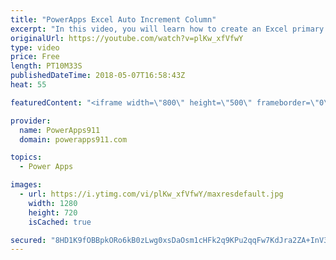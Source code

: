 ```yaml
---
title: "PowerApps Excel Auto Increment Column"
excerpt: "In this video, you will learn how to create an Excel primary key with PowerApps. Lots of data sources like SQL and SharePoint handle this for you but if your data source does not then this is the video for you. You will use the Last function and some form customizations to accomplish the goal.  Getting"
originalUrl: https://youtube.com/watch?v=plKw_xfVfwY
type: video
price: Free
length: PT10M33S
publishedDateTime: 2018-05-07T16:58:43Z
heat: 55

featuredContent: "<iframe width=\"800\" height=\"500\" frameborder=\"0\" src=\"https://www.youtube.com/embed/plKw_xfVfwY\" allow=\"accelerometer; autoplay; encrypted-media; gyroscope; picture-in-picture\" allowfullscreen></iframe>"

provider:
  name: PowerApps911
  domain: powerapps911.com

topics:
  - Power Apps

images:
  - url: https://i.ytimg.com/vi/plKw_xfVfwY/maxresdefault.jpg
    width: 1280
    height: 720
    isCached: true

secured: "8HD1K9fOBBpkORo6kB0zLwg0xsDaOsm1cHFk2q9KPu2qqFw7KdJra2ZA+InV3lD+unpFoZmYQ93q/DhVK4QcBzLeYSmYLWDS3Bg7/SeZdomCtcvWUzkO8ljnjVuVDnmF65PrAvTRFKg2UD/j+8Y+ofCO0zF9nUdNTqmu6UQIB9s4vgEIPI7NeR/IFyX/mLmTBs1O2GLGi2k8fic7M+u7nOF6XPj+/bKbOm2h8Mj7DfD6Rx7ZWiTAKTvZ2zD+MfK6fuYi9jq4a+038z0zCwSltldNPTnsiQ/yG8OKyF6UnN5OIU/zDNn7QxYhb0jezbr/WpRftMQuIG4bE5TM+0aDPA+t4ki+wofxuz+uMGmavrCTFNoyg/1BLQQEUAocLWB156/kfHNoLdDUPIzrvD+vnZBtiNLsWJQoAwsYvW1oSDY=;8diwBxkrkZNnK+Po0Q/nIQ=="
---
```



